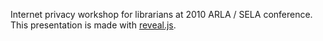 Internet privacy workshop for librarians at 2010 ARLA / SELA conference. This presentation is made with [reveal.js](https://github.com/hakimel/reveal.js).
